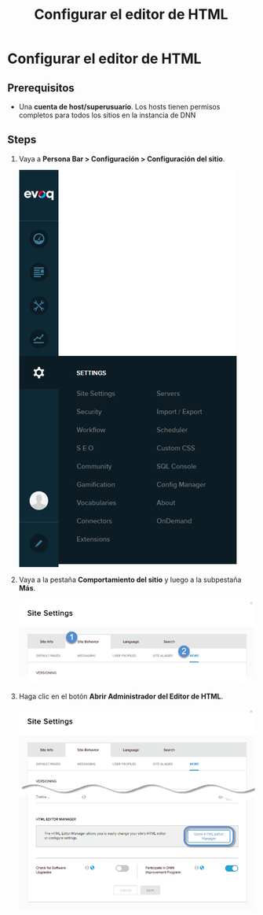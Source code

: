 ﻿---
uid: configure-html-editor
locale: es
title: Configurar el editor de HTML
dnnversion: 09.02.00
related-topics: update-site-info,assign-key-pages,add-metadata-to-pages,configure-messaging,access-web-config,configure-check-for-new-version,participate-in-improvement-program,administrators-extensions-overview,administrators-connectors-overview,administrators-search-overview,administrators-vocabularies-overview
---

# Configurar el editor de HTML

## Prerequisitos

*   Una **cuenta de host/superusuario**. Los hosts tienen permisos completos para todos los sitios en la instancia de DNN

## Steps

1.  Vaya a **Persona Bar \> Configuración \> Configuración  del sitio**.
    
    ![Persona Bar > Configuración  > Configuración del sitio](/images/scr-pbar-host-Settings-E91.png)
    
2.  Vaya a la pestaña **Comportamiento del sitio** y luego a la subpestaña **Más**.
    
    ![Comportamiento del sitio > Más](/images/scr-pbtabs-host-Settings-SiteSettings-SiteBehavior-More-E90.png)
    
3.  Haga clic en el botón **Abrir Administrador del Editor de HTML**.
             
    ![Configuración del sitio > Comportamiento del sitio > Más — Abrir Administrador del Editor de HTML](/images/scr-SiteSettings-SiteBehavior-More-HTMLEditorMgr.png)
